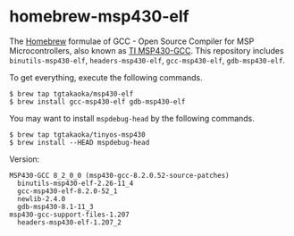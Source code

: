 homebrew-msp430-elf
===================

The [Homebrew][] formulae of GCC - Open Source Compiler for MSP
Microcontrollers, also known as [TI MSP430-GCC][]. This repository includes
`binutils-msp430-elf`, `headers-msp430-elf`, `gcc-msp430-elf`,
`gdb-msp430-elf`.

To get everything, execute the following commands.

    $ brew tap tgtakaoka/msp430-elf
    $ brew install gcc-msp430-elf gdb-msp430-elf

You may want to install `mspdebug-head` by the following commands.

    $ brew tap tgtakaoka/tinyos-msp430
    $ brew install --HEAD mspdebug-head

Version:

    MSP430-GCC 8_2_0_0 (msp430-gcc-8.2.0.52-source-patches)
      binutils-msp430-elf-2.26-11_4
      gcc-msp430-elf-8.2.0-52_1
      newlib-2.4.0
      gdb-msp430-8.1-11_3
    msp430-gcc-support-files-1.207
      headers-msp430-elf-1.207_2

[Homebrew]: https://brew.sh/
[TI MSP430-GCC]: http://www.ti.com/tool/MSP430-GCC-OPENSOURCE
